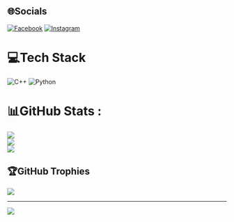 
## 🌐Socials
[![Facebook](https://img.shields.io/badge/Facebook-%231877F2.svg?logo=Facebook&logoColor=white)](https://facebook.com/chernobyl07) [![Instagram](https://img.shields.io/badge/Instagram-%23E4405F.svg?logo=Instagram&logoColor=white)](https://instagram.com/refzlgfr) 

# 💻Tech Stack
![C++](https://img.shields.io/badge/c++-%2300599C.svg?style=for-the-badge&logo=c%2B%2B&logoColor=white) ![Python](https://img.shields.io/badge/python-3670A0?style=for-the-badge&logo=python&logoColor=ffdd54)
# 📊GitHub Stats :
![](https://github-readme-stats.vercel.app/api?username=revanfz&theme=dark&hide_border=false&include_all_commits=false&count_private=false)<br/>
![](https://github-readme-streak-stats.herokuapp.com/?user=revanfz&theme=dark&hide_border=false)<br/>
![](https://github-readme-stats.vercel.app/api/top-langs/?username=revanfz&theme=dark&hide_border=false&include_all_commits=false&count_private=false&layout=compact)

## 🏆GitHub Trophies
![](https://github-profile-trophy.vercel.app/?username=revanfz&theme=monokai&no-frame=false&no-bg=false&margin-w=4)

---
[![](https://visitcount.itsvg.in/api?id=revanfz&icon=0&color=0)](https://visitcount.itsvg.in)


<!---
revanfz/revanfz is a ✨ special ✨ repository because its `README.md` (this file) appears on your GitHub profile.
You can click the Preview link to take a look at your changes.
--->
